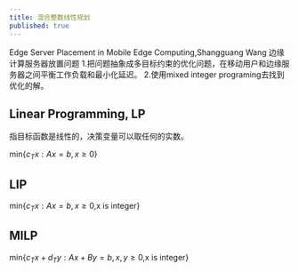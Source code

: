 ```yaml
---
title: 混合整数线性规划
published: true
---
```


Edge Server Placement in Mobile Edge Computing,Shangguang Wang
边缘计算服务器放置问题
1.把问题抽象成多目标约束的优化问题，在移动用户和边缘服务器之间平衡工作负载和最小化延迟。
2.使用mixed integer programing去找到优化的解。

## Linear Programming, LP

指目标函数是线性的，决策变量可以取任何的实数。

min{$c_Tx:Ax=b,x\geq0$}

## LIP

min{$c_Tx:Ax=b,x\geq0$,x is integer}


## MILP

min{$c_Tx+d_Ty:Ax+By=b,x,y\geq0$,x is integer}
